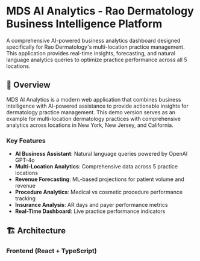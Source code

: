 # MDS AI Analytics - Rao Dermatology Business Intelligence Platform

A comprehensive AI-powered business analytics dashboard designed specifically for Rao Dermatology's multi-location practice management. This application provides real-time insights, forecasting, and natural language analytics queries to optimize practice performance across all 5 locations.

## 🏥 Overview

MDS AI Analytics is a modern web application that combines business intelligence with AI-powered assistance to provide actionable insights for dermatology practice management. This demo version serves as an example for multi-location dermatology practices with comprehensive analytics across locations in New York, New Jersey, and California.

### Key Features

- **AI Business Assistant**: Natural language queries powered by OpenAI GPT-4o
- **Multi-Location Analytics**: Comprehensive data across 5 practice locations
- **Revenue Forecasting**: ML-based projections for patient volume and revenue
- **Procedure Analytics**: Medical vs cosmetic procedure performance tracking
- **Insurance Analysis**: AR days and payer performance metrics
- **Real-Time Dashboard**: Live practice performance indicators

## 🏗️ Architecture

### Frontend (React + TypeScript)
